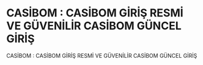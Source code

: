 # CASİBOM : CASİBOM GİRİŞ RESMİ VE GÜVENİLİR CASİBOM GÜNCEL GİRİŞ
CASİBOM : CASİBOM GİRİŞ RESMİ VE GÜVENİLİR CASİBOM GÜNCEL GİRİŞ

